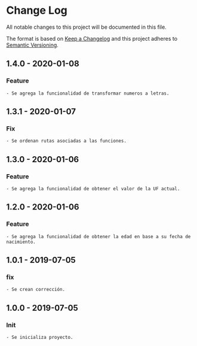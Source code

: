 # Change Log

All notable changes to this project will be documented in this file.

The format is based on [Keep a Changelog](http://keepachangelog.com/)
and this project adheres to [Semantic Versioning](http://semver.org/).

## 1.4.0 - 2020-01-08

### Feature

    - Se agrega la funcionalidad de transformar numeros a letras.

## 1.3.1 - 2020-01-07

### Fix

    - Se ordenan rutas asociadas a las funciones.

## 1.3.0 - 2020-01-06

### Feature

    - Se agrega la funcionalidad de obtener el valor de la UF actual.

## 1.2.0 - 2020-01-06

### Feature

    - Se agrega la funcionalidad de obtener la edad en base a su fecha de nacimiento.

## 1.0.1 - 2019-07-05

### fix

    - Se crean corrección.

## 1.0.0 - 2019-07-05

### Init

    - Se inicializa proyecto.
